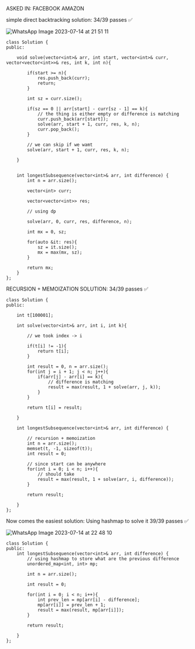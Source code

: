 ​ASKED IN: FACEBOOK AMAZON   
    
simple direct backtracking solution: 34/39 passes ✅   

![WhatsApp Image 2023-07-14 at 21 51 11](https://user-images.githubusercontent.com/73538974/253623946-4ce2ce88-9f86-40b2-b3ba-70afc4e18533.jpg)

```
class Solution {
public:
    
    void solve(vector<int>& arr, int start, vector<int>& curr, vector<vector<int>>& res, int k, int n){
        
        if(start >= n){
            res.push_back(curr);
            return;
        }
        
        int sz = curr.size();
        
        if(sz == 0 || arr[start] - curr[sz - 1] == k){
            // the thing is either empty or difference is matching
            curr.push_back(arr[start]);
            solve(arr, start + 1, curr, res, k, n);
            curr.pop_back();
        }
        
        // we can skip if we wamt
        solve(arr, start + 1, curr, res, k, n);
        
    }
    
    
    int longestSubsequence(vector<int>& arr, int difference) {
        int n = arr.size();
        
        vector<int> curr;
        
        vector<vector<int>> res;
        
        // using dp
        
        solve(arr, 0, curr, res, difference, n);
        
        int mx = 0, sz;
        
        for(auto &it: res){
            sz = it.size();
            mx = max(mx, sz);
        }
        
        return mx;
    }
};
```

RECURSION + MEMOIZATION SOLUTION:   34/39 passes ✅ 
      
```
class Solution {
public:
    
    int t[100001];
    
    int solve(vector<int>& arr, int i, int k){
        
        // we took index -> i
        
        if(t[i] != -1){
            return t[i];
        }
        
        int result = 0, n = arr.size();
        for(int j = i + 1; j < n; j++){
            if(arr[j] - arr[i] == k){
                // difference is matching
                result = max(result, 1 + solve(arr, j, k));
            }
        }
        
        return t[i] = result;
        
    }
    
    int longestSubsequence(vector<int>& arr, int difference) {
        
        // recursion + memoization
        int n = arr.size();
        memset(t, -1, sizeof(t));
        int result = 0;
        
        // since start can be anywhere
        for(int i = 0; i < n; i++){
            // should take
            result = max(result, 1 + solve(arr, i, difference));
        }
        
        return result;
        
    }
};
```
      
Now comes the easiest solution: Using hashmap to solve it  39/39 passes ✅       
      
![WhatsApp Image 2023-07-14 at 22 48 10](https://user-images.githubusercontent.com/73538974/253635869-fc015559-287c-4849-826e-6b54f8a62d0b.jpg)     
      
```
class Solution {
public:
    int longestSubsequence(vector<int>& arr, int difference) {
        // using hashmap to store what are the previous difference
        unordered_map<int, int> mp;
        
        int n = arr.size();
        
        int result = 0;
        
        for(int i = 0; i < n; i++){
            int prev_len = mp[arr[i] - difference];
            mp[arr[i]] = prev_len + 1;
            result = max(result, mp[arr[i]]);
        }
        
        return result;
        
    }
};
```

